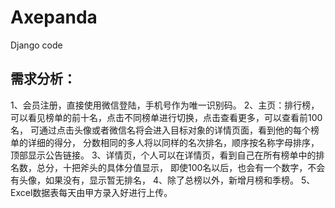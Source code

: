 # Axepanda
Django code
## 需求分析：
1、会员注册，直接使用微信登陆，手机号作为唯一识别码。
2、主页：排行榜，可以看见榜单的前十名，点击不同榜单进行切换，点击查看更多，可以查看前100名，
可通过点击头像或者微信名将会进入目标对象的详情页面，看到他的每个榜单的详细的得分，
分数相同的多人将以同样的名次排名，顺序按名称字母排序，顶部显示公告链接。
3、详情页，个人可以在详情页，看到自己在所有榜单中的排名数，总分，十把斧头的具体分值显示，
即使100名以后，也会有一个数字，不会有头像，如果没有，显示暂无排名，
4、除了总榜以外，新增月榜和季榜。
5、Excel数据表每天由甲方录入好进行上传。